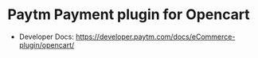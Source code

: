 # Paytm Payment plugin for Opencart
* Developer Docs: https://developer.paytm.com/docs/eCommerce-plugin/opencart/